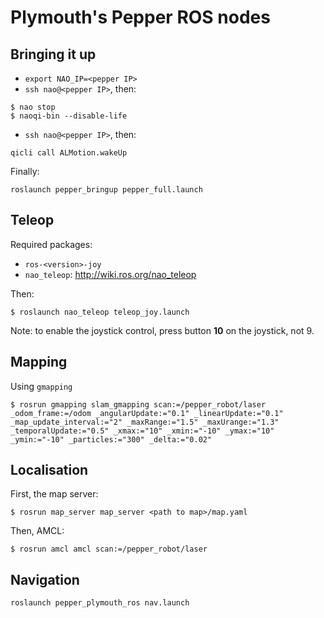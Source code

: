 Plymouth's Pepper ROS nodes
===========================

Bringing it up
--------------

- ``export NAO_IP=<pepper IP>``
- ``ssh nao@<pepper IP>``, then:
```
$ nao stop
$ naoqi-bin --disable-life
```
- ``ssh nao@<pepper IP>``, then:
```
qicli call ALMotion.wakeUp
```

Finally:
```
roslaunch pepper_bringup pepper_full.launch
```

Teleop
------

Required packages:
- ``ros-<version>-joy``
- ``nao_teleop``: http://wiki.ros.org/nao_teleop

Then:
```
$ roslaunch nao_teleop teleop_joy.launch
```

Note: to enable the joystick control, press button **10** on the joystick, not
9.

Mapping
-------

Using `gmapping`
```
$ rosrun gmapping slam_gmapping scan:=/pepper_robot/laser _odom_frame:=/odom _angularUpdate:="0.1" _linearUpdate:="0.1" _map_update_interval:="2" _maxRange:="1.5" _maxUrange:="1.3" _temporalUpdate:="0.5" _xmax:="10" _xmin:="-10" _ymax:="10" _ymin:="-10" _particles:="300" _delta:="0.02"
```

Localisation
------------

First, the map server:

```
$ rosrun map_server map_server <path to map>/map.yaml
```

Then, AMCL:
```
$ rosrun amcl amcl scan:=/pepper_robot/laser
```
Navigation
----------

```
roslaunch pepper_plymouth_ros nav.launch
```
